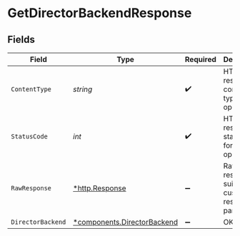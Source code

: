 # GetDirectorBackendResponse


## Fields

| Field                                                                     | Type                                                                      | Required                                                                  | Description                                                               |
| ------------------------------------------------------------------------- | ------------------------------------------------------------------------- | ------------------------------------------------------------------------- | ------------------------------------------------------------------------- |
| `ContentType`                                                             | *string*                                                                  | :heavy_check_mark:                                                        | HTTP response content type for this operation                             |
| `StatusCode`                                                              | *int*                                                                     | :heavy_check_mark:                                                        | HTTP response status code for this operation                              |
| `RawResponse`                                                             | [*http.Response](https://pkg.go.dev/net/http#Response)                    | :heavy_minus_sign:                                                        | Raw HTTP response; suitable for custom response parsing                   |
| `DirectorBackend`                                                         | [*components.DirectorBackend](../../models/components/directorbackend.md) | :heavy_minus_sign:                                                        | OK                                                                        |
